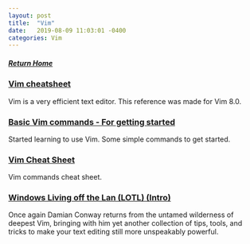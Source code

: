 ```yaml
---
layout: post
title:  "Vim"
date:   2019-08-09 11:03:01 -0400
categories: Vim
---
```

##### [Return Home](https://thegetch.github.io/penetration/testing/resources/2020/07/24/Home/)

### [Vim cheatsheet](<https://devhints.io/vim>)

Vim is a very efficient text editor. This reference was made for Vim 8.0.

### [Basic Vim commands - For getting started](https://coderwall.com/p/adv71w/basic-vim-commands-for-getting-started)

Started learning to use Vim. Some simple commands to get started.

### [Vim Cheat Sheet](https://vim.rtorr.com/)

Vim commands cheat sheet.

### [Windows Living off the Lan (LOTL) (Intro)](https://www.youtube.com/watch?v=aHm36-na4-4&t=758s)

Once again Damian Conway returns from the untamed wilderness of deepest Vim, bringing with him yet another collection of tips, tools, and tricks to make your text editing still more unspeakably powerful.
